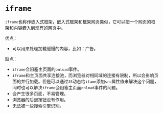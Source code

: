 # `iframe`

`iframe`也称作嵌入式框架，嵌入式框架和框架网页类似，它可以把一个网页的框架和内容嵌入到现有的网页中。

优点：

- 可以用来处理加载缓慢的内容，比如：广告。

缺点：

- `iframe`会阻塞主页面的`onload`事件。
- `iframe`和主页面共享连接池，而浏览器对相同域的连接有限制，所以会影响页面的并行加载。但是可以通过`JS`动态给`ifame`添加`src`属性值来解决这个问题，同时也可以解决`iframe`会阻塞主页面`onload`事件的问题。
- 会产生很多页面，不易管理。
- 浏览器的后退按钮没有作用。
- 无法被一些搜索引擎识别。
